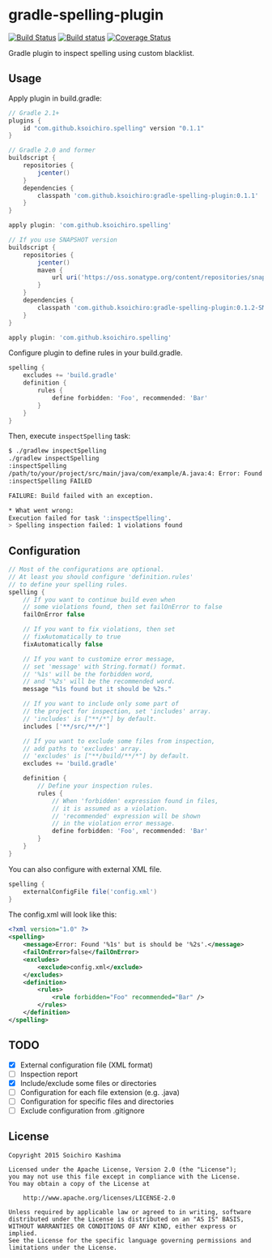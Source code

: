 # gradle-spelling-plugin

[![Build Status](https://travis-ci.org/ksoichiro/gradle-spelling-plugin.svg?branch=master)](https://travis-ci.org/ksoichiro/gradle-spelling-plugin)
[![Build status](https://ci.appveyor.com/api/projects/status/ocqu536w80dm01lg/branch/master?svg=true)](https://ci.appveyor.com/project/ksoichiro/gradle-spelling-plugin/branch/master)
[![Coverage Status](https://coveralls.io/repos/ksoichiro/gradle-spelling-plugin/badge.svg?branch=master&service=github)](https://coveralls.io/github/ksoichiro/gradle-spelling-plugin?branch=master)

Gradle plugin to inspect spelling using custom blacklist.

## Usage

Apply plugin in build.gradle:

```gradle
// Gradle 2.1+
plugins {
    id "com.github.ksoichiro.spelling" version "0.1.1"
}

// Gradle 2.0 and former
buildscript {
    repositories {
        jcenter()
    }
    dependencies {
        classpath 'com.github.ksoichiro:gradle-spelling-plugin:0.1.1'
    }
}

apply plugin: 'com.github.ksoichiro.spelling'

// If you use SNAPSHOT version
buildscript {
    repositories {
        jcenter()
        maven {
            url uri('https://oss.sonatype.org/content/repositories/snapshots/')
        }
    }
    dependencies {
        classpath 'com.github.ksoichiro:gradle-spelling-plugin:0.1.2-SNAPSHOT'
    }
}

apply plugin: 'com.github.ksoichiro.spelling'
```

Configure plugin to define rules in your build.gradle.

```gradle
spelling {
    excludes += 'build.gradle'
    definition {
        rules {
            define forbidden: 'Foo', recommended: 'Bar'
        }
    }
}
```

Then, execute `inspectSpelling` task:

```sh
$ ./gradlew inspectSpelling
./gradlew inspectSpelling
:inspectSpelling
/path/to/your/project/src/main/java/com/example/A.java:4: Error: Found 'Foo', should replace to 'Bar'.
:inspectSpelling FAILED

FAILURE: Build failed with an exception.

* What went wrong:
Execution failed for task ':inspectSpelling'.
> Spelling inspection failed: 1 violations found
```


## Configuration

```gradle
// Most of the configurations are optional.
// At least you should configure 'definition.rules'
// to define your spelling rules.
spelling {
    // If you want to continue build even when
    // some violations found, then set failOnError to false
    failOnError false

    // If you want to fix violations, then set
    // fixAutomatically to true
    fixAutomatically false

    // If you want to customize error message,
    // set 'message' with String.format() format.
    // '%1s' will be the forbidden word,
    // and '%2s' will be the recommended word.
    message "%1s found but it should be %2s."

    // If you want to include only some part of
    // the project for inspection, set 'includes' array.
    // 'includes' is ["**/*"] by default.
    includes ['**/src/**/*']

    // If you want to exclude some files from inspection,
    // add paths to 'excludes' array.
    // 'excludes' is ["**/build/**/*"] by default.
    excludes += 'build.gradle'

    definition {
        // Define your inspection rules.
        rules {
            // When 'forbidden' expression found in files,
            // it is assumed as a violation.
            // 'recommended' expression will be shown
            // in the violation error message.
            define forbidden: 'Foo', recommended: 'Bar'
        }
    }
}
```

You can also configure with external XML file.

```gradle
spelling {
    externalConfigFile file('config.xml')
}
```

The config.xml will look like this:

```xml
<?xml version="1.0" ?>
<spelling>
    <message>Error: Found '%1s' but is should be '%2s'.</message>
    <failOnError>false</failOnError>
    <excludes>
        <exclude>config.xml</exclude>
    </excludes>
    <definition>
        <rules>
            <rule forbidden="Foo" recommended="Bar" />
        </rules>
    </definition>
</spelling>
```

## TODO

* [x] External configuration file (XML format)
* [ ] Inspection report
* [x] Include/exclude some files or directories
* [ ] Configuration for each file extension (e.g. .java)
* [ ] Configuration for specific files and directories
* [ ] Exclude configuration from .gitignore

## License

    Copyright 2015 Soichiro Kashima

    Licensed under the Apache License, Version 2.0 (the "License");
    you may not use this file except in compliance with the License.
    You may obtain a copy of the License at

        http://www.apache.org/licenses/LICENSE-2.0

    Unless required by applicable law or agreed to in writing, software
    distributed under the License is distributed on an "AS IS" BASIS,
    WITHOUT WARRANTIES OR CONDITIONS OF ANY KIND, either express or implied.
    See the License for the specific language governing permissions and
    limitations under the License.
